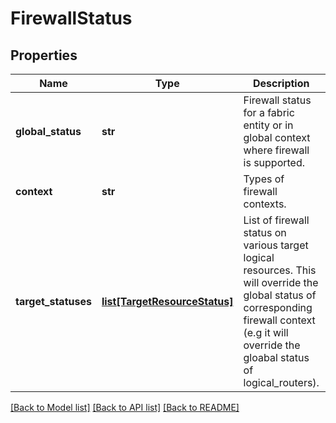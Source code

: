 # FirewallStatus

## Properties
Name | Type | Description | Notes
------------ | ------------- | ------------- | -------------
**global_status** | **str** | Firewall status for a fabric entity or in global context where firewall is supported. | 
**context** | **str** | Types of firewall contexts. | 
**target_statuses** | [**list[TargetResourceStatus]**](TargetResourceStatus.md) | List of firewall status on various target logical resources. This will override the global status of corresponding firewall context (e.g it will override the gloabal status of logical_routers). | [optional] 

[[Back to Model list]](../README.md#documentation-for-models) [[Back to API list]](../README.md#documentation-for-api-endpoints) [[Back to README]](../README.md)

